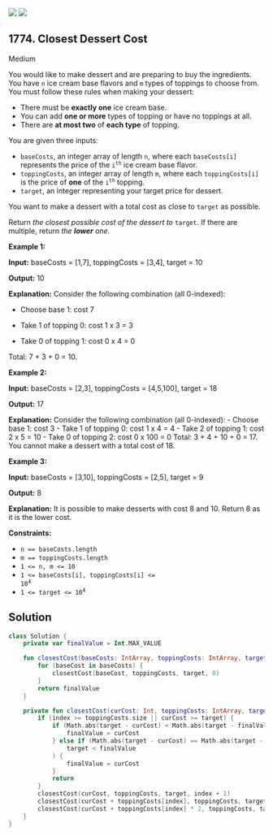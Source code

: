 [![](https://img.shields.io/github/stars/javadev/LeetCode-in-Kotlin?label=Stars&style=flat-square)](https://github.com/javadev/LeetCode-in-Kotlin)
[![](https://img.shields.io/github/forks/javadev/LeetCode-in-Kotlin?label=Fork%20me%20on%20GitHub%20&style=flat-square)](https://github.com/javadev/LeetCode-in-Kotlin/fork)

## 1774\. Closest Dessert Cost

Medium

You would like to make dessert and are preparing to buy the ingredients. You have `n` ice cream base flavors and `m` types of toppings to choose from. You must follow these rules when making your dessert:

*   There must be **exactly one** ice cream base.
*   You can add **one or more** types of topping or have no toppings at all.
*   There are **at most two** of **each type** of topping.

You are given three inputs:

*   `baseCosts`, an integer array of length `n`, where each `baseCosts[i]` represents the price of the <code>i<sup>th</sup></code> ice cream base flavor.
*   `toppingCosts`, an integer array of length `m`, where each `toppingCosts[i]` is the price of **one** of the <code>i<sup>th</sup></code> topping.
*   `target`, an integer representing your target price for dessert.

You want to make a dessert with a total cost as close to `target` as possible.

Return _the closest possible cost of the dessert to_ `target`. If there are multiple, return _the **lower** one._

**Example 1:**

**Input:** baseCosts = [1,7], toppingCosts = [3,4], target = 10

**Output:** 10

**Explanation:** Consider the following combination (all 0-indexed):

- Choose base 1: cost 7

- Take 1 of topping 0: cost 1 x 3 = 3

- Take 0 of topping 1: cost 0 x 4 = 0

Total: 7 + 3 + 0 = 10. 

**Example 2:**

**Input:** baseCosts = [2,3], toppingCosts = [4,5,100], target = 18

**Output:** 17

**Explanation:** Consider the following combination (all 0-indexed): - Choose base 1: cost 3 - Take 1 of topping 0: cost 1 x 4 = 4 - Take 2 of topping 1: cost 2 x 5 = 10 - Take 0 of topping 2: cost 0 x 100 = 0 Total: 3 + 4 + 10 + 0 = 17. You cannot make a dessert with a total cost of 18. 

**Example 3:**

**Input:** baseCosts = [3,10], toppingCosts = [2,5], target = 9

**Output:** 8

**Explanation:** It is possible to make desserts with cost 8 and 10. Return 8 as it is the lower cost. 

**Constraints:**

*   `n == baseCosts.length`
*   `m == toppingCosts.length`
*   `1 <= n, m <= 10`
*   <code>1 <= baseCosts[i], toppingCosts[i] <= 10<sup>4</sup></code>
*   <code>1 <= target <= 10<sup>4</sup></code>

## Solution

```kotlin
class Solution {
    private var finalValue = Int.MAX_VALUE

    fun closestCost(baseCosts: IntArray, toppingCosts: IntArray, target: Int): Int {
        for (baseCost in baseCosts) {
            closestCost(baseCost, toppingCosts, target, 0)
        }
        return finalValue
    }

    private fun closestCost(curCost: Int, toppingCosts: IntArray, target: Int, index: Int) {
        if (index >= toppingCosts.size || curCost >= target) {
            if (Math.abs(target - curCost) < Math.abs(target - finalValue)) {
                finalValue = curCost
            } else if (Math.abs(target - curCost) == Math.abs(target - finalValue) &&
                target < finalValue
            ) {
                finalValue = curCost
            }
            return
        }
        closestCost(curCost, toppingCosts, target, index + 1)
        closestCost(curCost + toppingCosts[index], toppingCosts, target, index + 1)
        closestCost(curCost + toppingCosts[index] * 2, toppingCosts, target, index + 1)
    }
}
```